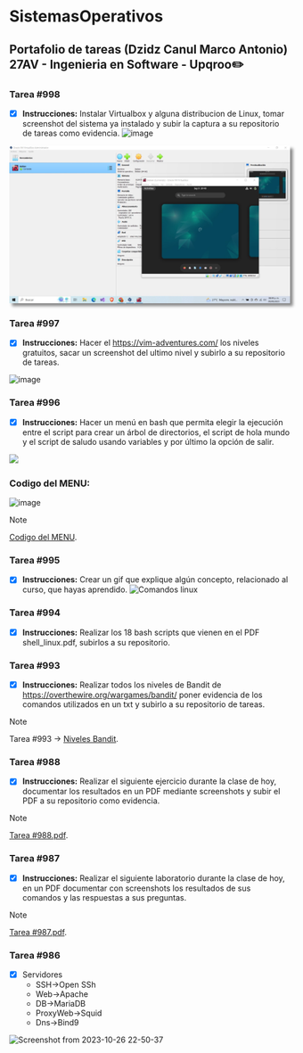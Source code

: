 # SistemasOperativos
## Portafolio de tareas (Dzidz Canul Marco Antonio) 27AV - Ingenieria en Software - Upqroo✏️

### Tarea #998 
- [x] **Instrucciones:**
Instalar Virtualbox y alguna distribucion de Linux, tomar screenshot del sistema ya instalado y subir la captura a su repositorio de tareas como evidencia.
![image](https://github.com/MarcoAntonioDzidzCanul/SistemasOperativos/assets/118034450/4eebbb06-1b8f-4645-bb65-4ade6f16462b)

<img src="Debian.jpg" alt="Texto alternativo" style="box-shadow: 5px 5px 5px #888;">

### Tarea #997 
- [x] **Instrucciones:**
Hacer el https://vim-adventures.com/ los niveles gratuitos, sacar un screenshot del ultimo nivel y subirlo a su repositorio de tareas.

![image](https://github.com/MarcoAntonioDzidzCanul/SistemasOperativos/assets/118034450/12bcca03-ec94-4cb5-8c19-c2d5ec69ddf6)

### Tarea #996
- [x] **Instrucciones:**
Hacer un menú en bash que permita elegir la ejecución entre el script para crear un árbol de directorios, el script de hola mundo y el script de saludo usando variables y por último la opción de salir.

<a href="https://asciinema.org/a/436s44Z8uhkFZr76AunsfJzca" target="_blank"><img src="https://asciinema.org/a/436s44Z8uhkFZr76AunsfJzca.svg" /></a>

### Codigo del MENU:
![image](https://github.com/MarcoAntonioDzidzCanul/SistemasOperativos/assets/118034450/1fa665a5-d8ed-4638-a88e-db681ae9640a)
> [!NOTE]
> [Codigo del MENU](https://github.com/MarcoAntonioDzidzCanul/SistemasOperativos/blob/main/Menu.sh).


### Tarea #995 
- [x] **Instrucciones:**
Crear un gif que explique algún concepto, relacionado al curso, que hayas aprendido.
![Comandos linux](https://github.com/MarcoAntonioDzidzCanul/SistemasOperativos/assets/118034450/b09a63d8-489a-4bbe-9a5c-17a5fb221e76)

### Tarea #994 
- [x] **Instrucciones:**
Realizar los 18 bash scripts que vienen en el PDF shell_linux.pdf, subirlos a su repositorio.

### Tarea #993
- [x] **Instrucciones:**
Realizar todos los niveles de Bandit de https://overthewire.org/wargames/bandit/ poner evidencia de los comandos utilizados en un txt y subirlo a su repositorio de tareas.
> [!NOTE]
> Tarea #993 -> [Niveles Bandit](https://github.com/MarcoAntonioDzidzCanul/SistemasOperativos/blob/main/Niveles%20Bandit.txt).

### Tarea #988
- [x] **Instrucciones:**
Realizar el siguiente ejercicio durante la clase de hoy, documentar los resultados en un PDF mediante screenshots y subir el PDF a su repositorio como evidencia.
> [!NOTE]
> [Tarea #988.pdf](https://github.com/MarcoAntonioDzidzCanul/SistemasOperativos/blob/main/Tarea.988.pdf).

### Tarea #987 
- [x] **Instrucciones:**
Realizar el siguiente laboratorio durante la clase de hoy, en un PDF documentar con screenshots los resultados de sus comandos y las respuestas a sus preguntas.
> [!NOTE]
> [Tarea #987.pdf](https://github.com/MarcoAntonioDzidzCanul/SistemasOperativos/blob/main/Tarea.987.pdf).

### Tarea #986

- [x] Servidores
  - SSH->Open SSh
  - Web->Apache
  - DB->MariaDB
  - ProxyWeb->Squid
  - Dns->Bind9

![Screenshot from 2023-10-26 22-50-37](https://github.com/MarcoAntonioDzidzCanul/SistemasOperativos/assets/118034450/e80f33ad-4cf3-45d0-bfd9-0c6f06f5dd8a)


